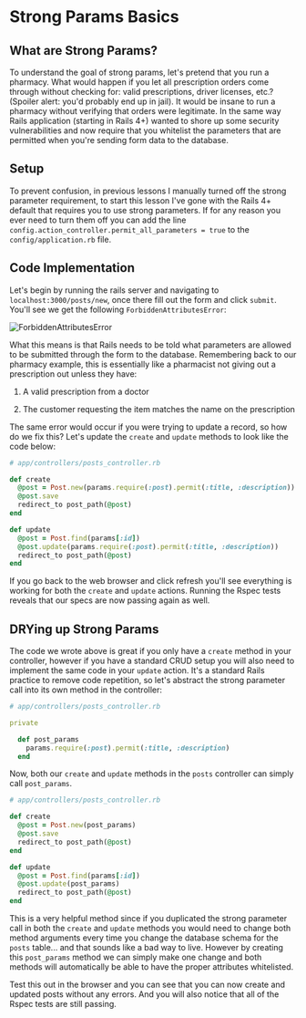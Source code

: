 # Strong Params Basics

## What are Strong Params?

To understand the goal of strong params, let's pretend that you run a pharmacy. What would happen if you let all prescription orders come through without checking for: valid prescriptions, driver licenses, etc.? (Spoiler alert: you'd probably end up in jail). It would be insane to run a pharmacy without verifying that orders were legitimate. In the same way Rails application (starting in Rails 4+) wanted to shore up some security vulnerabilities and now require that you whitelist the parameters that are permitted when you're sending form data to the database.


## Setup

To prevent confusion, in previous lessons I manually turned off the strong parameter requirement, to start this lesson I've gone with the Rails 4+ default that requires you to use strong parameters. If for any reason you ever need to turn them off you can add the line `config.action_controller.permit_all_parameters = true` to the `config/application.rb` file.


## Code Implementation

Let's begin by running the rails server and navigating to `localhost:3000/posts/new`, once there fill out the form and click `submit`. You'll see we get the following `ForbiddenAttributesError`:

![ForbiddenAttributesError](https://s3.amazonaws.com/flatiron-bucket/readme-lessons/ForbiddenAttributesError.png)

What this means is that Rails needs to be told what parameters are allowed to be submitted through the form to the database. Remembering back to our pharmacy example, this is essentially like a pharmacist not giving out a prescription out unless they have:

1. A valid prescription from a doctor

2. The customer requesting the item matches the name on the prescription

The same error would occur if you were trying to update a record, so how do we fix this? Let's update the `create` and `update` methods to look like the code below:

```ruby
# app/controllers/posts_controller.rb

def create
  @post = Post.new(params.require(:post).permit(:title, :description))
  @post.save
  redirect_to post_path(@post)
end

def update
  @post = Post.find(params[:id])
  @post.update(params.require(:post).permit(:title, :description))
  redirect_to post_path(@post)
end
```

If you go back to the web browser and click refresh you'll see everything is working for both the `create` and `update` actions. Running the Rspec tests reveals that our specs are now passing again as well.


## DRYing up Strong Params

The code we wrote above is great if you only have a `create` method in your controller, however if you have a standard CRUD setup you will also need to implement the same code in your `update` action. It's a standard Rails practice to remove code repetition, so let's abstract the strong parameter call into its own method in the controller:

```ruby
# app/controllers/posts_controller.rb

private

  def post_params
    params.require(:post).permit(:title, :description)
  end
```

Now, both our `create` and `update` methods in the `posts` controller can simply call `post_params`.

```ruby
# app/controllers/posts_controller.rb

def create
  @post = Post.new(post_params)
  @post.save
  redirect_to post_path(@post)
end

def update
  @post = Post.find(params[:id])
  @post.update(post_params)
  redirect_to post_path(@post)
end
```

This is a very helpful method since if you duplicated the strong parameter call in both the `create` and `update` methods you would need to change both method arguments every time you change the database schema for the `posts` table... and that sounds like a bad way to live. However by creating this `post_params` method we can simply make one change and both methods will automatically be able to have the proper attributes whitelisted.

Test this out in the browser and you can see that you can now create and updated posts without any errors. And you will also notice that all of the Rspec tests are still passing.